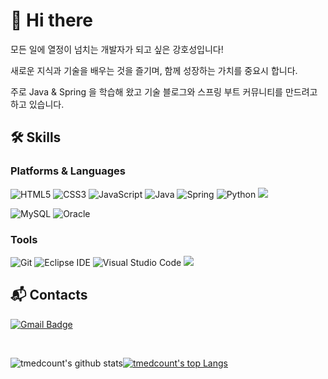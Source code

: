 # 👋 Hi there
모든 일에 열정이 넘치는 개발자가 되고 싶은 강호성입니다!

새로운 지식과 기술을 배우는 것을 즐기며, 함께 성장하는 가치를 중요시 합니다.

주로 Java & Spring 을 학습해 왔고 기술 블로그와 스프링 부트 커뮤니티를 만드려고 하고 있습니다.
## 🛠 Skills
### Platforms & Languages
![HTML5](https://img.shields.io/badge/HTML5-E34F26.svg?&style=for-the-badge&logo=HTML5&logoColor=white)
![CSS3](https://img.shields.io/badge/CSS3-1572B6.svg?&style=for-the-badge&logo=CSS3&logoColor=white)
![JavaScript](https://img.shields.io/badge/JavaScript-F7DF1E.svg?&style=for-the-badge&logo=JavaScript&logoColor=white)
![Java](https://img.shields.io/badge/Java-007396.svg?&style=for-the-badge&logo=Java&logoColor=white)
![Spring](https://img.shields.io/badge/Spring-6DB33F.svg?&style=for-the-badge&logo=Spring&logoColor=white)
![Python](https://img.shields.io/badge/Python-3776AB.svg?&style=for-the-badge&logo=Python&logoColor=white)
<img src="https://img.shields.io/badge/mybatis-4479A1?style=for-the-badge&logo=mybatis&logoColor=white">

![MySQL](https://img.shields.io/badge/MySQL-4479A1.svg?&style=for-the-badge&logo=MySQL&logoColor=white)
![Oracle](https://img.shields.io/badge/Oracle-F80000.svg?&style=for-the-badge&logo=Oracle&logoColor=white)

### Tools
![Git](https://img.shields.io/badge/Git-F05032.svg?&style=for-the-badge&logo=Git&logoColor=white)
![Eclipse IDE](https://img.shields.io/badge/Eclipse%20IDE-2C2255.svg?&style=for-the-badge&logo=Eclipse%20IDE&logoColor=white)
![Visual Studio Code](https://img.shields.io/badge/Visual%20Studio%20Code-007ACC.svg?&style=for-the-badge&logo=Visual%20Studio%20Code&logoColor=white)
<img src="https://img.shields.io/badge/bootstrap-7952B3?style=for-the-badge&logo=bootstrap&logoColor=white">
## :mailbox_with_mail: Contacts
<!--[![Tech Blog Badge](http://img.shields.io/badge/-Tech%20blog-black?style=flat-square&logo=github&link=https://#)](https://#)-->
[![Gmail Badge](https://img.shields.io/badge/Gmail-d14836?style=for-the-badge&logo=Gmail&logoColor=white&link=mailto:tmedcount@gmail.com)](mailto:tmedcount@gmail.com)

<br />

![tmedcount's github stats](https://github-readme-stats.vercel.app/api?username=tmedcount&show_icons=true)[![tmedcount's top Langs](https://github-readme-stats.vercel.app/api/top-langs/?username=tmedcount&langs_count=10&layout=compact&theme=default)](https://github.com/tmedcount)



<!--
**tmedcount/tmedcount** is a ✨ _special_ ✨ repository because its `README.md` (this file) appears on your GitHub profile.

Here are some ideas to get you started:

- 🔭 I’m currently working on ...
- 🌱 I’m currently learning ...
- 👯 I’m looking to collaborate on ...
- 🤔 I’m looking for help with ...
- 💬 Ask me about ...
- 📫 How to reach me: ...
- 😄 Pronouns: ...
- ⚡ Fun fact: ...
-->
